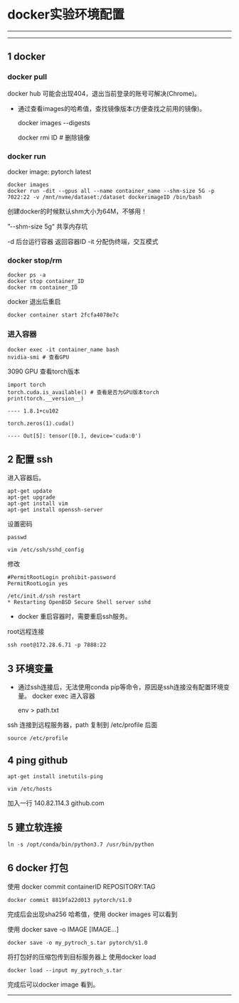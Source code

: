 # docker实验环境配置
---
---
## 1 docker 

### docker pull

docker hub 可能会出现404，退出当前登录的账号可解决(Chrome)。

* 通过查看images的哈希值，查找镜像版本(方便查找之前用的镜像)。


    docker images --digests

    docker rmi ID # 删除镜像

### docker run

docker image: pytorch latest

    docker images
    docker run -dit --gpus all --name container_name --shm-size 5G -p 7022:22 -v /mnt/nvme/dataset:/dataset dockerimageID /bin/bash

创建docker的时候默认shm大小为64M，不够用！

”--shm-size 5g“ 共享内存坑

-d 后台运行容器 返回容器ID 
-it 分配伪终端，交互模式


### docker stop/rm
    docker ps -a
    docker stop container_ID
    docker rm container_ID

docker 退出后重启

    docker container start 2fcfa4078e7c


### 进入容器
    docker exec -it container_name bash
    nvidia-smi # 查看GPU

3090 GPU 查看torch版本

    import torch
    torch.cuda.is_available() # 查看是否为GPU版本torch
    print(torch.__version__)
    
    ---- 1.8.1+cu102
    
    torch.zeros(1).cuda()
        
    ---- Out[5]: tensor([0.], device='cuda:0')

## 2 配置 ssh
进入容器后。

    apt-get update
    apt-get upgrade
    apt-get install vim
    apt-get install openssh-server

设置密码

    passwd

    vim /etc/ssh/sshd_config

修改 

    #PermitRootLogin prohibit-password
    PermitRootLogin yes

    /etc/init.d/ssh restart
    * Restarting OpenBSD Secure Shell server sshd

* docker 重启容器时，需要重启ssh服务。

root远程连接

    ssh root@172.28.6.71 -p 7888:22

## 3 环境变量
* 通过ssh连接后，无法使用conda pip等命令，原因是ssh连接没有配置环境变量。
docker exec 进入容器

    env > path.txt

ssh 连接到远程服务器，path 复制到 /etc/profile 后面

    source /etc/profile



## 4 ping github

    apt-get install inetutils-ping

    vim /etc/hosts

加入一行 140.82.114.3 github.com

## 5 建立软连接

    ln -s /opt/conda/bin/python3.7 /usr/bin/python

## 6 docker 打包

使用 docker commit containerID REPOSITORY:TAG

    docker commit 8819fa22d013 pytorch/s1.0

完成后会出现sha256 哈希值，使用 docker images 可以看到





使用 docker save -o IMAGE [IMAGE...]

    docker save -o my_pytroch_s.tar pytorch/s1.0

将打包好的压缩包传到目标服务器上 使用docker load

    docker load --input my_pytroch_s.tar

完成后可以docker image 看到。

---









    


